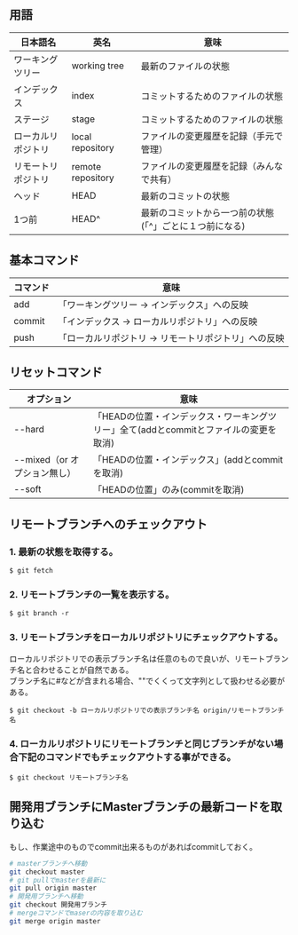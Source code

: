 ## 用語

日本語名 | 英名 | 意味
--- | --- | ---
ワーキングツリー | working tree | 最新のファイルの状態
インデックス | index | コミットするためのファイルの状態
ステージ | stage | コミットするためのファイルの状態
ローカルリポジトリ | local repository | ファイルの変更履歴を記録（手元で管理）
リモートリポジトリ | remote repository | ファイルの変更履歴を記録（みんなで共有）
ヘッド | HEAD | 最新のコミットの状態
1つ前 | HEAD^ | 最新のコミットから一つ前の状態(「^」ごとに１つ前になる)

## 基本コマンド

コマンド | 意味
--- | ---
add | 「ワーキングツリー → インデックス」への反映
commit | 「インデックス → ローカルリポジトリ」への反映
push | 「ローカルリポジトリ → リモートリポジトリ」への反映

## リセットコマンド

オプション | 意味
--- | ---
--hard | 「HEADの位置・インデックス・ワーキングツリー」全て(addとcommitとファイルの変更を取消)
--mixed（or オプション無し） | 「HEADの位置・インデックス」(addとcommitを取消)
--soft | 「HEADの位置」のみ(commitを取消)

## リモートブランチへのチェックアウト
### 1. 最新の状態を取得する。
```
$ git fetch
```
### 2. リモートブランチの一覧を表示する。
```
$ git branch -r
```
### 3. リモートブランチをローカルリポジトリにチェックアウトする。
ローカルリポジトリでの表示ブランチ名は任意のもので良いが、リモートブランチ名と合わせることが自然である。  
ブランチ名に#などが含まれる場合、""でくくって文字列として扱わせる必要がある。
```
$ git checkout -b ローカルリポジトリでの表示ブランチ名 origin/リモートブランチ名
```
### 4. ローカルリポジトリにリモートブランチと同じブランチがない場合下記のコマンドでもチェックアウトする事ができる。
```
$ git checkout リモートブランチ名
```

## 開発用ブランチにMasterブランチの最新コードを取り込む
もし、作業途中のものでcommit出来るものがあればcommitしておく。

```sh
# masterブランチへ移動
git checkout master
# git pullでmasterを最新に
git pull origin master
# 開発用ブランチへ移動
git checkout 開発用ブランチ
# mergeコマンドでmaserの内容を取り込む
git merge origin master
```